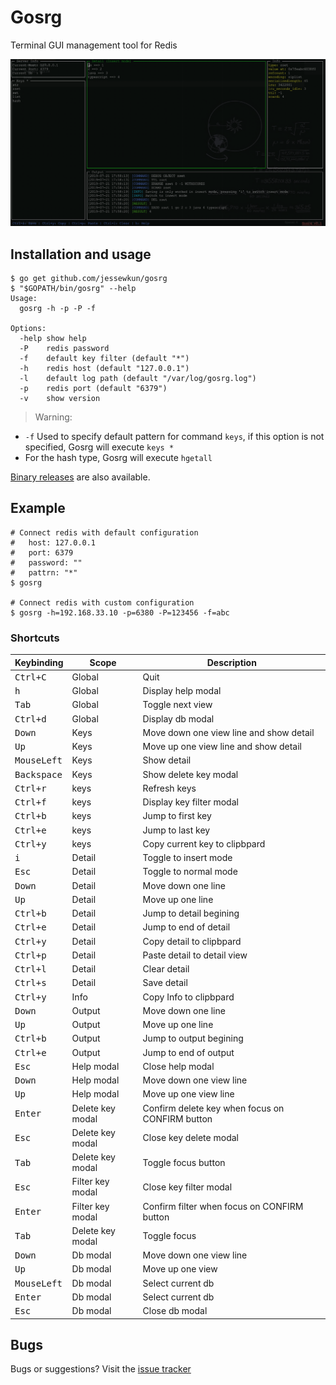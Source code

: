 # Gosrg

Terminal GUI management tool for Redis

![Gosrg](https://raw.githubusercontent.com/jessewkun/gosrg/master/docs/images/Screenshots.png)

## Installation and usage

```
$ go get github.com/jessewkun/gosrg
$ "$GOPATH/bin/gosrg" --help
Usage:
  gosrg -h -p -P -f

Options:
  -help show help
  -P	redis password
  -f	default key filter (default "*")
  -h	redis host (default "127.0.0.1")
  -l	default log path (default "/var/log/gosrg.log")
  -p	redis port (default "6379")
  -v	show version
```
> Warning:
- `-f` Used to specify default pattern for command `keys`, if this option is not specified, Gosrg will execute `keys *`
- For the hash type, Gosrg will execute `hgetall`
>>
[Binary releases](https://github.com/jessewkun/gosrg/releases) are also available.


## Example
```
# Connect redis with default configuration
#   host: 127.0.0.1
#   port: 6379
#   password: ""
#   pattrn: "*"
$ gosrg

# Connect redis with custom configuration
$ gosrg -h=192.168.33.10 -p=6380 -P=123456 -f=abc
```

### Shortcuts

Keybinding               | Scope                | Description
-------------------------|----------------------|--------------------------------------------------
<kbd>Ctrl+C</kbd>        | Global               | Quit
<kbd>h</kbd>             | Global               | Display help modal
<kbd>Tab</kbd>           | Global               | Toggle next view
<kbd>Ctrl+d</kbd>        | Global               | Display db modal
<kbd>Down</kbd>          | Keys                 | Move down one view line and show detail
<kbd>Up</kbd>            | Keys                 | Move up one view line and show detail
<kbd>MouseLeft</kbd>     | Keys                 | Show detail
<kbd>Backspace</kbd>     | Keys                 | Show delete key modal
<kbd>Ctrl+r</kbd>        | keys                 | Refresh keys
<kbd>Ctrl+f</kbd>        | keys                 | Display key filter modal
<kbd>Ctrl+b</kbd>        | keys                 | Jump to first key
<kbd>Ctrl+e</kbd>        | keys                 | Jump to last key
<kbd>Ctrl+y</kbd>        | keys                 | Copy current key to clipbpard
<kbd>i</kbd>             | Detail               | Toggle to insert mode
<kbd>Esc</kbd>           | Detail               | Toggle to normal mode
<kbd>Down</kbd>          | Detail               | Move down one line
<kbd>Up</kbd>            | Detail               | Move up one line
<kbd>Ctrl+b</kbd>        | Detail               | Jump to detail begining
<kbd>Ctrl+e</kbd>        | Detail               | Jump to end of detail
<kbd>Ctrl+y</kbd>        | Detail               | Copy detail to clipbpard
<kbd>Ctrl+p</kbd>        | Detail               | Paste detail to detail view
<kbd>Ctrl+l</kbd>        | Detail               | Clear detail
<kbd>Ctrl+s</kbd>        | Detail               | Save detail
<kbd>Ctrl+y</kbd>        | Info                 | Copy Info to clipbpard
<kbd>Down</kbd>          | Output               | Move down one line
<kbd>Up</kbd>            | Output               | Move up one line
<kbd>Ctrl+b</kbd>        | Output               | Jump to output begining
<kbd>Ctrl+e</kbd>        | Output               | Jump to end of output
<kbd>Esc</kbd>           | Help modal           | Close help modal
<kbd>Down</kbd>          | Help modal           | Move down one view line
<kbd>Up</kbd>            | Help modal           | Move up one view line
<kbd>Enter</kbd>         | Delete key modal     | Confirm delete key when focus on CONFIRM button
<kbd>Esc</kbd>           | Delete key modal     | Close key delete modal
<kbd>Tab</kbd>           | Delete key modal     | Toggle focus button
<kbd>Esc</kbd>           | Filter key modal     | Close key filter modal
<kbd>Enter</kbd>         | Filter key modal     | Confirm filter when focus on CONFIRM button
<kbd>Tab</kbd>           | Delete key modal     | Toggle focus
<kbd>Down</kbd>          | Db modal             | Move down one view line
<kbd>Up</kbd>            | Db modal             | Move up one view
<kbd>MouseLeft</kbd>     | Db modal             | Select current db
<kbd>Enter</kbd>         | Db modal             | Select current db
<kbd>Esc</kbd>           | Db modal             | Close db modal


## Bugs

Bugs or suggestions? Visit the [issue tracker](https://github.com/jessewkun/gosrg/issues)
